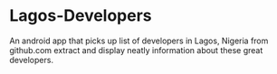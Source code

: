 # Lagos-Developers
An android app that picks up list of developers in Lagos, Nigeria from github.com extract and display neatly information about these great developers.
